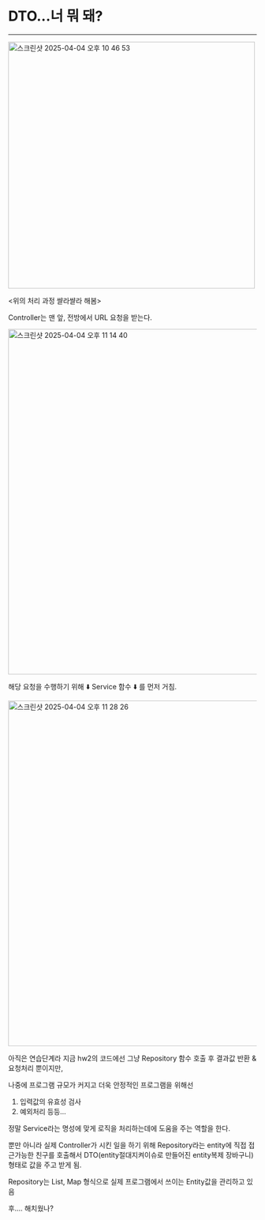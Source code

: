 # DTO...너 뭐 돼?

---

<img width="500" alt="스크린샷 2025-04-04 오후 10 46 53" src="https://github.com/user-attachments/assets/e05ebda1-e753-4651-86da-42e56add7f64"/>

<위의 처리 과정 쌸라쌸라 해봄>

Controller는 맨 앞, 전방에서 URL 요청을 받는다.

<img width="700" alt="스크린샷 2025-04-04 오후 11 14 40" src="https://github.com/user-attachments/assets/e9815648-39de-4f6b-a8a7-a50b255ca6fe"/>


해당 요청을 수행하기 위해  ⬇️ Service 함수 ⬇️ 를 먼저 거침.

<img width="700" alt="스크린샷 2025-04-04 오후 11 28 26" src="https://github.com/user-attachments/assets/b4811163-7fc9-4a7e-bb6f-140c6bee0fba" />


아직은 연습단계라 지금 hw2의 코드에선 그냥 Repository 함수 호출 후 결과값 반환 & 요청처리 뿐이지만,

나중에 프로그램 규모가 커지고 더욱 안정적인 프로그램을 위해선 

1. 입력값의 유효성 검사
2. 예외처리 등등...
   
정말 Service라는 명성에 맞게 로직을 처리하는데에 도움을 주는 역할을 한다.

뿐만 아니라 실제 Controller가 시킨 일을 하기 위해 Repository라는 entity에 직접 접근가능한 친구를 호출해서 DTO(entity절대지켜이슈로 만들어진 entity복제 장바구니) 형태로 값을 주고 받게 됨.

Repository는 List, Map 형식으로 실제 프로그램에서 쓰이는 Entity값을 관리하고 있음

후.... 해치웠나?
